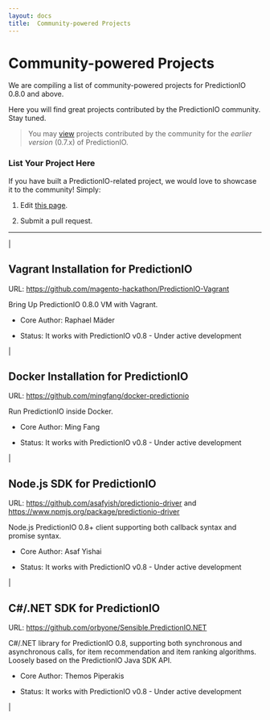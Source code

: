 ```yaml
---
layout: docs
title:  Community-powered Projects
---
```


# Community-powered Projects

We are compiling a list of community-powered projects for PredictionIO 0.8.0 and
above.

Here you will find great projects contributed by the PredictionIO community.
Stay tuned.

> You may [view](http://docs.prediction.io/0.7.2/contribution/projects.html)
projects contributed by the community for the *earlier version* (0.7.x) of
PredictionIO.

### List Your Project Here

If you have built a PredictionIO-related project, we would love to showcase it
to the community! Simply:

1. Edit [this page](https://github.com/PredictionIO/PredictionIO/blob/livedoc/docs/manual/community/projects.md).

2. Submit a pull request.

---

|

## Vagrant Installation for PredictionIO

URL: https://github.com/magento-hackathon/PredictionIO-Vagrant

Bring Up PredictionIO 0.8.0 VM with Vagrant.

- Core Author: Raphael Mäder

- Status: It works with PredictionIO v0.8 - Under active development

|

## Docker Installation for PredictionIO

URL: https://github.com/mingfang/docker-predictionio

Run PredictionIO inside Docker.

- Core Author: Ming Fang

- Status: It works with PredictionIO v0.8 - Under active development

|

## Node.js SDK for PredictionIO

URL: https://github.com/asafyish/predictionio-driver and
https://www.npmjs.org/package/predictionio-driver

Node.js PredictionIO 0.8+ client supporting both callback syntax and promise
syntax.

- Core Author: Asaf Yishai

- Status: It works with PredictionIO v0.8 - Under active development

|

## C#/.NET SDK for PredictionIO

URL: https://github.com/orbyone/Sensible.PredictionIO.NET

C#/.NET library for PredictionIO 0.8, supporting both synchronous and
asynchronous calls, for item recommendation and item ranking algorithms. Loosely
based on the PredictionIO Java SDK API.

- Core Author: Themos Piperakis

- Status: It works with PredictionIO v0.8 - Under active development

|
